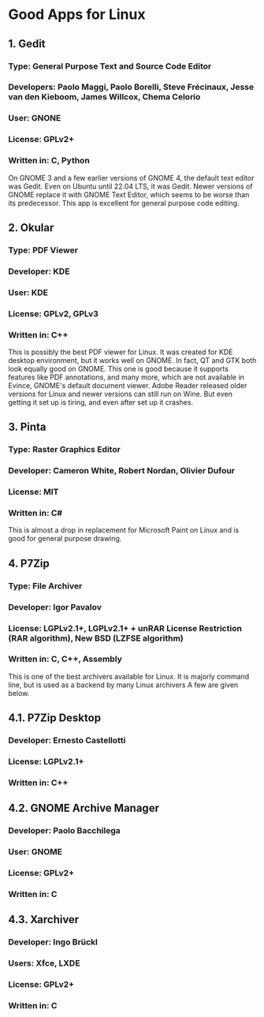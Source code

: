 # Good Apps for Linux  

## 1. Gedit  
### Type: General Purpose Text and Source Code Editor  
### Developers: Paolo Maggi, Paolo Borelli, Steve Frécinaux, Jesse van den Kieboom, James Willcox, Chema Celorio  
### User: GNONE  
### License: GPLv2+  
### Written in: C, Python  
On GNOME 3 and a few earlier versions of GNOME 4, the default text editor was Gedit. Even on Ubuntu until 22.04 LTS, it was Gedit. Newer versions of GNOME replace it with GNOME Text Editor, which seems to be worse than its predecessor. This app is excellent for general purpose code editing.  

## 2. Okular  
### Type: PDF Viewer  
### Developer: KDE  
### User: KDE  
### License: GPLv2, GPLv3  
### Written in: C++  
This is possibly the best PDF viewer for Linux. It was created for KDE desktop environment, but it works well on GNOME. In fact, QT and GTK both look equally good on GNOME. This one is good because it supports features like PDF annotations, and many more, which are not available in Evince, GNOME's default document viewer. Adobe Reader released older versions for Linux and newer versions can still run on Wine. But even getting it set up is tiring, and even after set up it crashes.  

## 3. Pinta  
### Type: Raster Graphics Editor  
### Developer: Cameron White, Robert Nordan, Olivier Dufour  
### License: MIT  
### Written in: C#  
This is almost a drop in replacement for Microsoft Paint on Linux and is good for general purpose drawing.  

## 4. P7Zip  
### Type: File Archiver  
### Developer: Igor Pavalov  
### License: LGPLv2.1+, LGPLv2.1+ + unRAR License Restriction (RAR algorithm), New BSD (LZFSE algorithm)  
### Written in: C, C++, Assembly  
This is one of the best archivers available for Linux. It is majorly command line, but is used as a backend by many Linux archivers A few are given below.  
## 4.1. P7Zip Desktop  
### Developer: Ernesto Castellotti  
### License: LGPLv2.1+  
### Written in: C++  
## 4.2. GNOME Archive Manager  
### Developer: Paolo Bacchilega  
### User: GNOME  
### License: GPLv2+  
### Written in: C  
## 4.3. Xarchiver  
### Developer: Ingo Brückl  
### Users: Xfce, LXDE
### License: GPLv2+  
### Written in: C  
